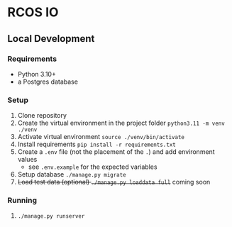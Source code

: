 # RCOS IO

## Local Development

### Requirements

- Python 3.10+
- a Postgres database

### Setup

1. Clone repository
2. Create the virtual environment in the project folder `python3.11 -m venv ./venv`
3. Activate virtual environment `source ./venv/bin/activate`
4. Install requirements `pip install -r requirements.txt`
5. Create a `.env` file (not the placement of the `.`) and add environment values
    - see `.env.example` for the expected variables
6. Setup database `./manage.py migrate`
7. ~~Load test data (optional) `./manage.py loaddata full`~~ coming soon


### Running

1. `./manage.py runserver`